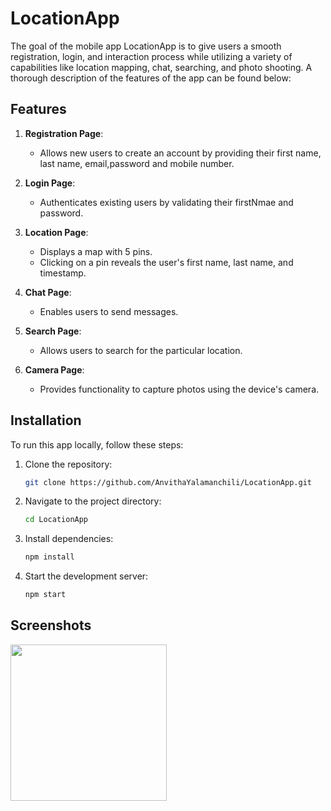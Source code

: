 # LocationApp

The goal of the mobile app LocationApp is to give users a smooth registration, login, and interaction process while utilizing a variety of capabilities like location mapping, chat, searching, and photo shooting. A thorough description of the features of the app can be found below:

## Features

1. **Registration Page**:
   - Allows new users to create an account by providing their first name, last name, email,password and mobile number.
   
2. **Login Page**:
   - Authenticates existing users by validating their firstNmae and password.

3. **Location Page**:
   - Displays a map with 5 pins.
   - Clicking on a pin reveals the user's first name, last name, and timestamp.

4. **Chat Page**:
   - Enables users to send messages.

5. **Search Page**:
   - Allows users to search for the particular location.

6. **Camera Page**:
   - Provides functionality to capture photos using the device's camera.

## Installation

To run this app locally, follow these steps:

1. Clone the repository:
   ```sh
   git clone https://github.com/AnvithaYalamanchili/LocationApp.git
2. Navigate to the project directory:
   ```sh
   cd LocationApp
3. Install dependencies:
   ```sh
   npm install
4. Start the development server:
   ```sh
   npm start
## Screenshots
<img src="https://github.com/AnvithaYalamanchili/5373-MobileApps/blob/main/Assignments/LocationApp/LandinPage.jpg" width="250">

